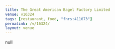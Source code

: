 ```yaml
---
title: The Great American Bagel Factory Limited
venue: v16324
tags: [restaurant, food, "fhrs:411073"]
permalink: /v/16324/
layout: venue
---
```

null